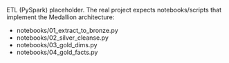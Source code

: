 
ETL (PySpark) placeholder. The real project expects notebooks/scripts that implement the Medallion architecture:
- notebooks/01_extract_to_bronze.py
- notebooks/02_silver_cleanse.py
- notebooks/03_gold_dims.py
- notebooks/04_gold_facts.py
